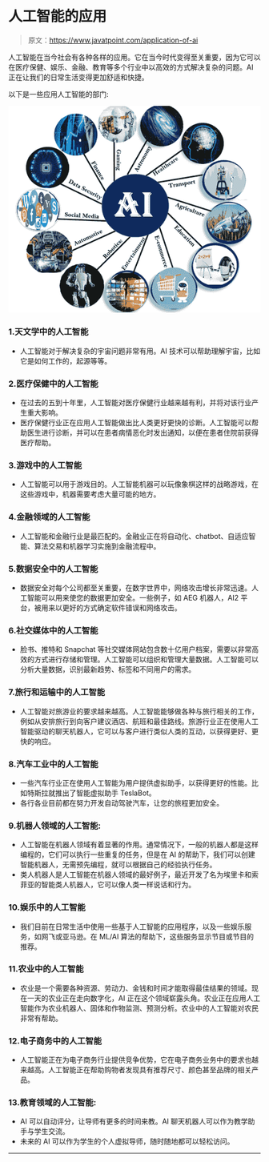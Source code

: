 # 人工智能的应用

> 原文：<https://www.javatpoint.com/application-of-ai>

人工智能在当今社会有各种各样的应用。它在当今时代变得至关重要，因为它可以在医疗保健、娱乐、金融、教育等多个行业中以高效的方式解决复杂的问题。AI 正在让我们的日常生活变得更加舒适和快捷。

以下是一些应用人工智能的部门:

![Application of AI](img/fef58e62c1205ded6d9cefc03d4c4f08.png)

### 1.天文学中的人工智能

*   人工智能对于解决复杂的宇宙问题非常有用。AI 技术可以帮助理解宇宙，比如它是如何工作的，起源等等。

### 2.医疗保健中的人工智能

*   在过去的五到十年里，人工智能对医疗保健行业越来越有利，并将对该行业产生重大影响。
*   医疗保健行业正在应用人工智能做出比人类更好更快的诊断。人工智能可以帮助医生进行诊断，并可以在患者病情恶化时发出通知，以便在患者住院前获得医疗帮助。

### 3.游戏中的人工智能

*   人工智能可以用于游戏目的。人工智能机器可以玩像象棋这样的战略游戏，在这些游戏中，机器需要考虑大量可能的地方。

### 4.金融领域的人工智能

*   人工智能和金融行业是最匹配的。金融业正在将自动化、chatbot、自适应智能、算法交易和机器学习实施到金融流程中。

### 5.数据安全中的人工智能

*   数据安全对每个公司都至关重要，在数字世界中，网络攻击增长非常迅速。人工智能可以用来使您的数据更加安全。一些例子，如 AEG 机器人，AI2 平台，被用来以更好的方式确定软件错误和网络攻击。

### 6.社交媒体中的人工智能

*   脸书、推特和 Snapchat 等社交媒体网站包含数十亿用户档案，需要以非常高效的方式进行存储和管理。人工智能可以组织和管理大量数据。人工智能可以分析大量数据，识别最新趋势、标签和不同用户的需求。

### 7.旅行和运输中的人工智能

*   人工智能对旅游业的要求越来越高。人工智能能够做各种与旅行相关的工作，例如从安排旅行到向客户建议酒店、航班和最佳路线。旅游行业正在使用人工智能驱动的聊天机器人，它可以与客户进行类似人类的互动，以获得更好、更快的响应。

### 8.汽车工业中的人工智能

*   一些汽车行业正在使用人工智能为用户提供虚拟助手，以获得更好的性能。比如特斯拉就推出了智能虚拟助手 TeslaBot。
*   各行各业目前都在努力开发自动驾驶汽车，让您的旅程更加安全。

### 9.机器人领域的人工智能:

*   人工智能在机器人领域有着显著的作用。通常情况下，一般的机器人都是这样编程的，它们可以执行一些重复的任务，但是在 AI 的帮助下，我们可以创建智能机器人，无需预先编程，就可以根据自己的经验执行任务。
*   类人机器人是人工智能在机器人领域的最好例子，最近开发了名为埃里卡和索菲亚的智能类人机器人，它可以像人类一样说话和行为。

### 10.娱乐中的人工智能

*   我们目前在日常生活中使用一些基于人工智能的应用程序，以及一些娱乐服务，如网飞或亚马逊。在 ML/AI 算法的帮助下，这些服务显示节目或节目的推荐。

### 11.农业中的人工智能

*   农业是一个需要各种资源、劳动力、金钱和时间才能取得最佳结果的领域。现在一天的农业正在走向数字化，AI 正在这个领域崭露头角。农业正在应用人工智能作为农业机器人、固体和作物监测、预测分析。农业中的人工智能对农民非常有帮助。

### 12.电子商务中的人工智能

*   人工智能正在为电子商务行业提供竞争优势，它在电子商务业务中的要求也越来越高。人工智能正在帮助购物者发现具有推荐尺寸、颜色甚至品牌的相关产品。

### 13.教育领域的人工智能:

*   AI 可以自动评分，让导师有更多的时间来教。AI 聊天机器人可以作为教学助手与学生交流。
*   未来的 AI 可以作为学生的个人虚拟导师，随时随地都可以轻松访问。

* * *